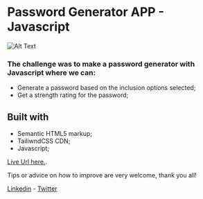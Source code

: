 # Password Generator APP - Javascript

![Alt Text](https://gyazo.com/027e4d24514c2a92e9967a1989b2b5bc.gif)

### The challenge was to make a password generator with Javascript where we can:

- Generate a password based on the inclusion options selected;
- Get a strength rating for the password;

## Built with

- Semantic HTML5 markup;
- TailiwndCSS CDN;
- Javascript;

[Live Url here.](https://password-generator-app-js.vercel.app/).

Tips or advice on how to improve are very welcome, thank you all!

[Linkedin](https://www.linkedin.com/in/miguelmpsilva/) -
[Twitter](https://twitter.com/Miguelmpsilva) 
